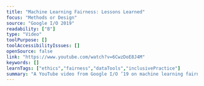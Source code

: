 ```yaml
---
title: "Machine Learning Fairness: Lessons Learned"
focus: "Methods or Design"
source: "Google I/O 2019"
readability: ["B"]
type: "Video"
toolPurpose: []
toolAccessibilityIssues: []
openSource: false
link: "https://www.youtube.com/watch?v=6CwzDoE8J4M"
keywords: []
learnTags: ["ethics","fairness","dataTools","inclusivePractice"]
summary: "A YouTube video from Google I/O ’19 on machine learning fairness, with examples of lessons learned through their products and research and describes techniques, that enables developers to think proactively about fairness in product development. "
---
```


